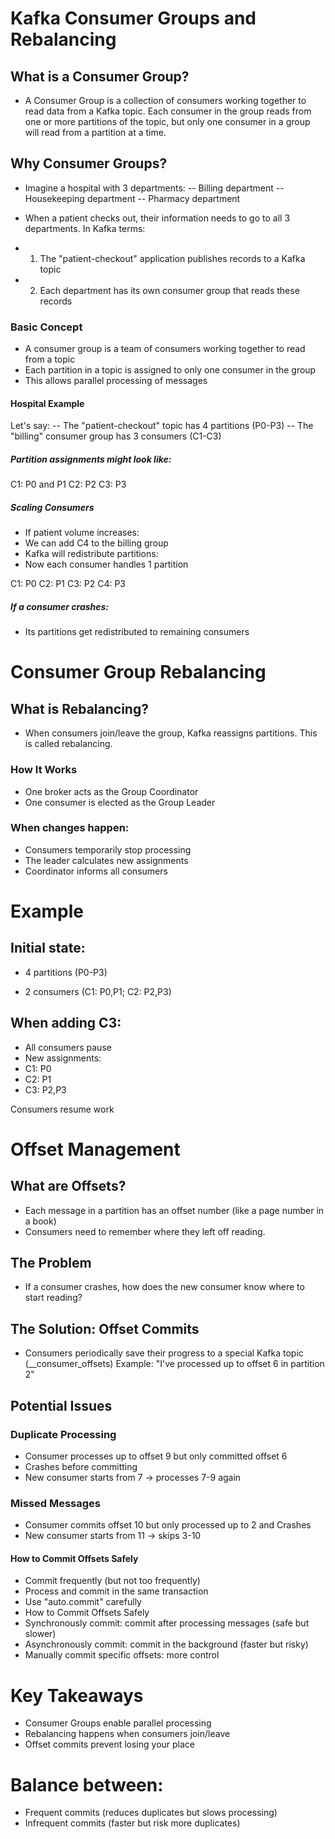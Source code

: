 # Kafka Consumer Groups and Rebalancing

## What is a Consumer Group?

- A Consumer Group is a collection of consumers working together to read data from a Kafka topic. Each consumer in the
  group reads from one or more partitions of the topic, but only one consumer in a group will read from a partition at a
  time.

## Why Consumer Groups?

- Imagine a hospital with 3 departments:
-- Billing department
-- Housekeeping department
-- Pharmacy department

- When a patient checks out, their information needs to go to all 3 departments. In Kafka terms:
- 1. The "patient-checkout" application publishes records to a Kafka topic
- 2. Each department has its own consumer group that reads these records

### Basic Concept
- A consumer group is a team of consumers working together to read from a topic
- Each partition in a topic is assigned to only one consumer in the group
- This allows parallel processing of messages

#### Hospital Example
Let's say:
-- The "patient-checkout" topic has 4 partitions (P0-P3)
-- The "billing" consumer group has 3 consumers (C1-C3)

##### Partition assignments might look like:
C1: P0 and P1
C2: P2
C3: P3

##### Scaling Consumers

- If patient volume increases:
- We can add C4 to the billing group
- Kafka will redistribute partitions:
- Now each consumer handles 1 partition

C1: P0
C2: P1
C3: P2
C4: P3

##### If a consumer crashes:
- Its partitions get redistributed to remaining consumers


# Consumer Group Rebalancing

## What is Rebalancing?
- When consumers join/leave the group, Kafka reassigns partitions. This is called rebalancing.

### How It Works
- One broker acts as the Group Coordinator
- One consumer is elected as the Group Leader

### When changes happen:
- Consumers temporarily stop processing
- The leader calculates new assignments
- Coordinator informs all consumers

# Example

## Initial state:

- 4 partitions (P0-P3)

- 2 consumers (C1: P0,P1; C2: P2,P3)

## When adding C3:

 - All consumers pause
- New assignments:
- C1: P0
- C2: P1
- C3: P2,P3

Consumers resume work


# Offset Management

## What are Offsets?
- Each message in a partition has an offset number (like a page number in a book)
- Consumers need to remember where they left off reading.

## The Problem
- If a consumer crashes, how does the new consumer know where to start reading?

## The Solution: Offset Commits
- Consumers periodically save their progress to a special Kafka topic (__consumer_offsets)
Example: "I've processed up to offset 6 in partition 2"

## Potential Issues

### Duplicate Processing

- Consumer processes up to offset 9 but only committed offset 6
- Crashes before committing
- New consumer starts from 7 → processes 7-9 again

### Missed Messages

- Consumer commits offset 10 but only processed up to 2 and Crashes
- New consumer starts from 11 → skips 3-10

#### How to Commit Offsets Safely
- Commit frequently (but not too frequently)
- Process and commit in the same transaction
- Use "auto.commit" carefully
- How to Commit Offsets Safely
- Synchronously commit: commit after processing messages (safe but slower)
- Asynchronously commit: commit in the background (faster but risky)
- Manually commit specific offsets: more control

# Key Takeaways
- Consumer Groups enable parallel processing
- Rebalancing happens when consumers join/leave
- Offset commits prevent losing your place

# Balance between:
- Frequent commits (reduces duplicates but slows processing)
- Infrequent commits (faster but risk more duplicates)